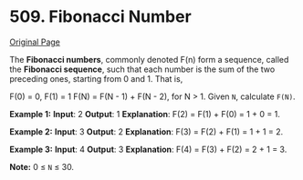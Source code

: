 # 509. Fibonacci Number

[Original Page](https://leetcode.com/problems/fibonacci-number/)

The **Fibonacci numbers**, commonly denoted F(n) form a sequence, called the **Fibonacci sequence**, such that each number is the sum of the two preceding ones, starting from 0 and 1. That is,

F(0) = 0,   F(1) = 1
F(N) = F(N - 1) + F(N - 2), for N > 1.
Given `N`, calculate `F(N)`.

**Example 1:**
**Input**: 2
**Output**: 1
**Explanation**: F(2) = F(1) + F(0) = 1 + 0 = 1.

**Example 2:**
**Input**: 3
**Output**: 2
**Explanation**: F(3) = F(2) + F(1) = 1 + 1 = 2.

**Example 3:**
**Input**: 4
**Output**: 3
**Explanation**: F(4) = F(3) + F(2) = 2 + 1 = 3.


**Note:**
0 ≤ `N` ≤ 30.
